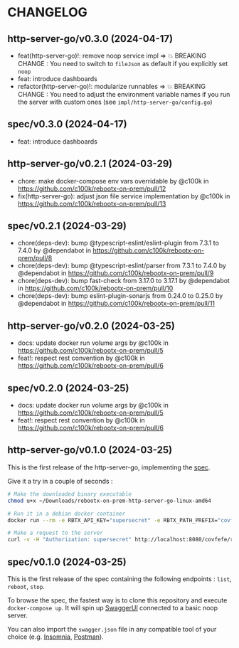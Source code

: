 # CHANGELOG

## http-server-go/v0.3.0 (2024-04-17)

* feat(http-server-go)!: remove noop service impl => 💥 BREAKING CHANGE : You need to switch to `fileJson` as default if you explicitly set `noop`
* feat: introduce dashboards
* refactor(http-server-go)!: modularize runnables => 💥 BREAKING CHANGE : You need to adjust the environment variable names if you run the server with custom ones (see `impl/http-server-go/config.go`)

## spec/v0.3.0 (2024-04-17)

* feat: introduce dashboards

## http-server-go/v0.2.1 (2024-03-29)

* chore: make docker-compose env vars overridable by @c100k in https://github.com/c100k/rebootx-on-prem/pull/12
* fix(http-server-go): adjust json file service implementation by @c100k in https://github.com/c100k/rebootx-on-prem/pull/13

## spec/v0.2.1 (2024-03-29)

* chore(deps-dev): bump @typescript-eslint/eslint-plugin from 7.3.1 to 7.4.0 by @dependabot in https://github.com/c100k/rebootx-on-prem/pull/8
* chore(deps-dev): bump @typescript-eslint/parser from 7.3.1 to 7.4.0 by @dependabot in https://github.com/c100k/rebootx-on-prem/pull/9
* chore(deps-dev): bump fast-check from 3.17.0 to 3.17.1 by @dependabot in https://github.com/c100k/rebootx-on-prem/pull/10
* chore(deps-dev): bump eslint-plugin-sonarjs from 0.24.0 to 0.25.0 by @dependabot in https://github.com/c100k/rebootx-on-prem/pull/11

## http-server-go/v0.2.0 (2024-03-25)

* docs: update docker run volume args by @c100k in https://github.com/c100k/rebootx-on-prem/pull/5
* feat!: respect rest convention by @c100k in https://github.com/c100k/rebootx-on-prem/pull/6

## spec/v0.2.0 (2024-03-25)

* docs: update docker run volume args by @c100k in https://github.com/c100k/rebootx-on-prem/pull/5
* feat!: respect rest convention by @c100k in https://github.com/c100k/rebootx-on-prem/pull/6

## http-server-go/v0.1.0 (2024-03-25)

This is the first release of the http-server-go, implementing the [spec](https://github.com/c100k/rebootx-on-prem/releases/tag/spec%2Fv0.1.0).

Give it a try in a couple of seconds :

```sh
# Make the downloaded binary executable
chmod u+x ~/Downloads/rebootx-on-prem-http-server-go-linux-amd64

# Run it in a debian docker container
docker run --rm -e RBTX_API_KEY="supersecret" -e RBTX_PATH_PREFIX="covfefe" -p "8080:8080" -v ~/Downloads/rebootx-on-prem-http-server-go-linux-amd64:/http-server-go debian:latest /http-server-go

# Make a request to the server
curl -v -H "Authorization: supersecret" http://localhost:8080/covfefe/runnables
```

## spec/v0.1.0 (2024-03-25)

This is the first release of the spec containing the following endpoints : `list`, `reboot`, `stop`.

To browse the spec, the fastest way is to clone this repository and execute `docker-compose up`. It will spin up [SwaggerUI](https://swagger.io/tools/swagger-ui) connected to a basic noop server.

You can also import the `swagger.json` file in any compatible tool of your choice (e.g. [Insomnia](https://github.com/Kong/insomnia/releases), [Postman](https://github.com/postmanlabs)).
